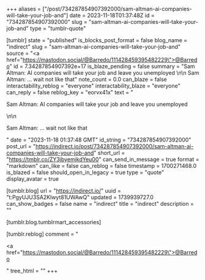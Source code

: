 +++
aliases = ["/post/734287854907392000/sam-altman-ai-companies-will-take-your-job-and"]
date = 2023-11-18T01:37:48Z
id = "734287854907392000"
slug = "sam-altman-ai-companies-will-take-your-job-and"
type = "tumblr-quote"

[tumblr]
state = "published"
is_blocks_post_format = false
blog_name = "indirect"
slug = "sam-altman-ai-companies-will-take-your-job-and"
source = "<a href=\"https://mastodon.social/@Barredo/111428459395482229\">@Barredo</a>"
id = 7.34287854907392e+17
is_blaze_pending = false
summary = "Sam Altman: AI companies will take your job and leave you unemployed \n\n Sam Altman: … wait not like that"
note_count = 0.0
can_blaze = false
interactability_reblog = "everyone"
interactability_blaze = "everyone"
can_reply = false
reblog_key = "eorvx41x"
text = "<p>Sam Altman: AI companies will take your job and leave you unemployed </p>\n\n<p>Sam Altman: &hellip; wait not like that</p>"
date = "2023-11-18 01:37:48 GMT"
id_string = "734287854907392000"
post_url = "https://indirect.io/post/734287854907392000/sam-altman-ai-companies-will-take-your-job-and"
short_url = "https://tmblr.co/ZY3jbyemjkdYeu00"
can_send_in_message = true
format = "markdown"
can_like = false
can_reblog = false
timestamp = 1700271468.0
is_blazed = false
should_open_in_legacy = true
type = "quote"
display_avatar = true

[tumblr.blog]
url = "https://indirect.io/"
uuid = "t:PgyUJU3SA2Klwyt81UWAwQ"
updated = 1739939727.0
can_show_badges = false
name = "indirect"
title = "indirect"
description = ""

[tumblr.blog.tumblrmart_accessories]

[tumblr.reblog]
comment = "<p><a href=\"https://mastodon.social/@Barredo/111428459395482229\">@Barredo</a></p>"
tree_html = ""
+++
